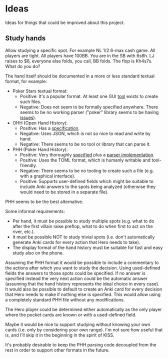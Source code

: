 # Ideas

Ideas for things that could be improved about this project.

## Study hands

Allow studying a specific spot. For example NL $1/$2 6-max cash game. All players
are tight. All players have 100BB. You are in the SB with 6s6h. LJ raises to $6,
everyone else folds, you call, BB folds. The flop is Kh4s7s. What do you do?

The hand itself should be documented in a more or less standard textual format,
for example:

* Poker Stars textual format:
    * Positive: It's a popular format. At least one GUI
      [tool](https://livesqueezer.winningpokerhud.com/) exists to create such
      files.
    * Negative: Does not seem to be formally specified anywhere. There seems to
      be no working parser ("poker" library seems to be having
      [issues](https://github.com/pokerregion/poker/issues/37)).
* OHH (Open Hand History):
    * Positive: Has a [specification](https://hh-specs.handhistory.org/).
    * Negative: Uses JSON, which is not so nice to read and write by hand.
    * Negative: There seems to be no tool or library that can parse it.
* PHH (Poker Hand History):
    * Positive: Very thoroughly
      [specified](https://arxiv.org/html/2312.11753v2) plus a
      [parser implementation](https://github.com/uoftcprg/pokerkit).
    * Positive: Uses the TOML format, which is humanly writable and
      tool-friendly.
    * Negative: There seems to be no tooling to create such a file (e.g. with a
      graphical interface).
    * Positive: Supports user-defined fields which might be suitable to include
      Anki answers to the spots being analyzed (otherwise they would need to be
      stored in a separate file).

PHH seems to be the best alternative.

Some informal requirements:

* Per hand, it must be possible to study multiple spots (e.g. what to do after
  the first villain raise preflop, what to do when first to act on the river,
  etc.).
* It must be possible NOT to study trivial spots (i.e. don't automatically
  generate Anki cards for every action that Hero needs to take).
* The display format of the hand history must be suitable for fast and easy
  study also on the phone.

Assuming the PHH format it would be possible to include a commentary to the
actions after which you want to study the decision. Using used-defined fields
the answers to those spots could be specified. If no answer is specified instead
the very next action could be the automatic answer (assuming that the hand
history represents the ideal choice in every case). It would also be possible to
default to create an Anki card for every decision that Hero needs to make if
nothing else is specified. This would allow using a completely standard PHH file
without any modifications.

The Hero player could be determined either automatically as the only player
where the pocket cards are known or with a used-defined field.

Maybe it would be nice to support studying without knowing your own cards (i.e.
only by considering your own range). I'm not sure how useful that is, and I'll
skip it in the beginning in the spirit of KISS.

It's probably desirable to keep the PHH parsing code decoupled from the rest in
order to support other formats in the future.
